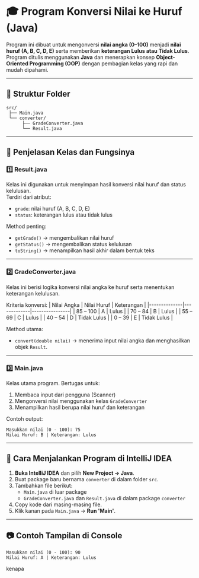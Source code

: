 
# 🎓 Program Konversi Nilai ke Huruf (Java)

Program ini dibuat untuk mengonversi **nilai angka (0–100)** menjadi **nilai huruf (A, B, C, D, E)** serta memberikan **keterangan Lulus atau Tidak Lulus**.  
Program ditulis menggunakan **Java** dan menerapkan konsep **Object-Oriented Programming (OOP)** dengan pembagian kelas yang rapi dan mudah dipahami.

---

## 🧩 Struktur Folder

```
src/
 ├── Main.java
 └── converter/
      ├── GradeConverter.java
      └── Result.java
```

---

## 📄 Penjelasan Kelas dan Fungsinya

### 1️⃣ Result.java
Kelas ini digunakan untuk menyimpan hasil konversi nilai huruf dan status kelulusan.  
Terdiri dari atribut:
- `grade`: nilai huruf (A, B, C, D, E)
- `status`: keterangan lulus atau tidak lulus

Method penting:
- `getGrade()` → mengembalikan nilai huruf
- `getStatus()` → mengembalikan status kelulusan
- `toString()` → menampilkan hasil akhir dalam bentuk teks

---

### 2️⃣ GradeConverter.java
Kelas ini berisi logika konversi nilai angka ke huruf serta menentukan keterangan kelulusan.

Kriteria konversi:
| Nilai Angka | Nilai Huruf | Keterangan     |
|--------------|-------------|----------------|
| 85 – 100     | A           | Lulus          |
| 70 – 84      | B           | Lulus          |
| 55 – 69      | C           | Lulus          |
| 40 – 54      | D           | Tidak Lulus    |
| 0 – 39       | E           | Tidak Lulus    |

Method utama:
- `convert(double nilai)` → menerima input nilai angka dan menghasilkan objek `Result`.

---

### 3️⃣ Main.java
Kelas utama program. Bertugas untuk:
1. Membaca input dari pengguna (Scanner)
2. Mengonversi nilai menggunakan kelas `GradeConverter`
3. Menampilkan hasil berupa nilai huruf dan keterangan

Contoh output:
```
Masukkan nilai (0 - 100): 75
Nilai Huruf: B | Keterangan: Lulus
```

---

## 🧭 Cara Menjalankan Program di IntelliJ IDEA

1. **Buka IntelliJ IDEA** dan pilih **New Project → Java**.
2. Buat package baru bernama `converter` di dalam folder `src`.
3. Tambahkan file berikut:
    - `Main.java` di luar package
    - `GradeConverter.java` dan `Result.java` di dalam package `converter`
4. Copy kode dari masing-masing file.
5. Klik kanan pada `Main.java` → **Run 'Main'**.

---

## 📷 Contoh Tampilan di Console

```
Masukkan nilai (0 - 100): 90
Nilai Huruf: A | Keterangan: Lulus
```
kenapa